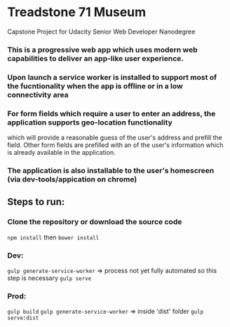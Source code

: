 # Treadstone 71 Museum
Capstone Project for Udacity Senior Web Developer Nanodegree

### This is a progressive web app which uses modern web capabilities to deliver an app-like user experience.

### Upon launch a service worker is installed to support most of the fucntionality when the app is offline or in a low connectivity area

### For form fields which require a user to enter an address, the application supports geo-location functionality
which will provide a reasonable guess of the user's address and prefill the field. Other form fields are prefilled with an of the user's information which is already available in the application. 

### The application  is also installable to the user's homescreen (via dev-tools/appication on chrome)

## Steps to run:

### Clone the repository or download the source code

`npm install` then `bower install`

### Dev:

`gulp generate-service-worker` => process not yet fully automated so this step is necessary
`gulp serve`


### Prod:

`gulp build`
`gulp generate-service-worker` => inside 'dist' folder
`gulp serve:dist`
